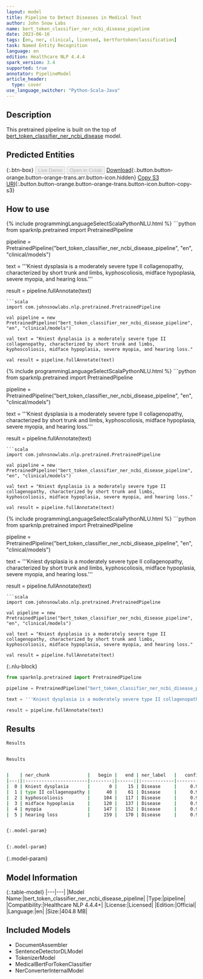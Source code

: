 ```yaml
---
layout: model
title: Pipeline to Detect Diseases in Medical Text
author: John Snow Labs
name: bert_token_classifier_ner_ncbi_disease_pipeline
date: 2023-06-16
tags: [en, ner, clinical, licensed, bertfortokenclassification]
task: Named Entity Recognition
language: en
edition: Healthcare NLP 4.4.4
spark_version: 3.4
supported: true
annotator: PipelineModel
article_header:
  type: cover
use_language_switcher: "Python-Scala-Java"
---
```


## Description

This pretrained pipeline is built on the top of [bert_token_classifier_ner_ncbi_disease](https://nlp.johnsnowlabs.com/2022/07/25/bert_token_classifier_ner_ncbi_disease_en_3_0.html) model.

## Predicted Entities



{:.btn-box}
<button class="button button-orange" disabled>Live Demo</button>
<button class="button button-orange" disabled>Open in Colab</button>
[Download](https://s3.amazonaws.com/auxdata.johnsnowlabs.com/clinical/models/bert_token_classifier_ner_ncbi_disease_pipeline_en_4.4.4_3.4_1686941951397.zip){:.button.button-orange.button-orange-trans.arr.button-icon.hidden}
[Copy S3 URI](s3://auxdata.johnsnowlabs.com/clinical/models/bert_token_classifier_ner_ncbi_disease_pipeline_en_4.4.4_3.4_1686941951397.zip){:.button.button-orange.button-orange-trans.button-icon.button-copy-s3}

## How to use

<div class="tabs-box" markdown="1">
{% include programmingLanguageSelectScalaPythonNLU.html %}
```python
from sparknlp.pretrained import PretrainedPipeline

pipeline = PretrainedPipeline("bert_token_classifier_ner_ncbi_disease_pipeline", "en", "clinical/models")

text = '''Kniest dysplasia is a moderately severe type II collagenopathy, characterized by short trunk and limbs, kyphoscoliosis, midface hypoplasia, severe myopia, and hearing loss.'''

result = pipeline.fullAnnotate(text)
```
```scala
import com.johnsnowlabs.nlp.pretrained.PretrainedPipeline

val pipeline = new PretrainedPipeline("bert_token_classifier_ner_ncbi_disease_pipeline", "en", "clinical/models")

val text = "Kniest dysplasia is a moderately severe type II collagenopathy, characterized by short trunk and limbs, kyphoscoliosis, midface hypoplasia, severe myopia, and hearing loss."

val result = pipeline.fullAnnotate(text)
```
</div>

<div class="tabs-box" markdown="1">
{% include programmingLanguageSelectScalaPythonNLU.html %}
```python
from sparknlp.pretrained import PretrainedPipeline

pipeline = PretrainedPipeline("bert_token_classifier_ner_ncbi_disease_pipeline", "en", "clinical/models")

text = '''Kniest dysplasia is a moderately severe type II collagenopathy, characterized by short trunk and limbs, kyphoscoliosis, midface hypoplasia, severe myopia, and hearing loss.'''

result = pipeline.fullAnnotate(text)
```
```scala
import com.johnsnowlabs.nlp.pretrained.PretrainedPipeline

val pipeline = new PretrainedPipeline("bert_token_classifier_ner_ncbi_disease_pipeline", "en", "clinical/models")

val text = "Kniest dysplasia is a moderately severe type II collagenopathy, characterized by short trunk and limbs, kyphoscoliosis, midface hypoplasia, severe myopia, and hearing loss."

val result = pipeline.fullAnnotate(text)
```
</div>

<div class="tabs-box" markdown="1">
{% include programmingLanguageSelectScalaPythonNLU.html %}
```python
from sparknlp.pretrained import PretrainedPipeline

pipeline = PretrainedPipeline("bert_token_classifier_ner_ncbi_disease_pipeline", "en", "clinical/models")

text = '''Kniest dysplasia is a moderately severe type II collagenopathy, characterized by short trunk and limbs, kyphoscoliosis, midface hypoplasia, severe myopia, and hearing loss.'''

result = pipeline.fullAnnotate(text)
```
```scala
import com.johnsnowlabs.nlp.pretrained.PretrainedPipeline

val pipeline = new PretrainedPipeline("bert_token_classifier_ner_ncbi_disease_pipeline", "en", "clinical/models")

val text = "Kniest dysplasia is a moderately severe type II collagenopathy, characterized by short trunk and limbs, kyphoscoliosis, midface hypoplasia, severe myopia, and hearing loss."

val result = pipeline.fullAnnotate(text)
```

{:.nlu-block}
```python
from sparknlp.pretrained import PretrainedPipeline

pipeline = PretrainedPipeline("bert_token_classifier_ner_ncbi_disease_pipeline", "en", "clinical/models")

text = '''Kniest dysplasia is a moderately severe type II collagenopathy, characterized by short trunk and limbs, kyphoscoliosis, midface hypoplasia, severe myopia, and hearing loss.'''

result = pipeline.fullAnnotate(text)
```
</div>

## Results

```bash
Results


Results


|    | ner_chunk              |   begin |   end | ner_label   |   confidence |
|---:|:-----------------------|--------:|------:|:------------|-------------:|
|  0 | Kniest dysplasia       |       0 |    15 | Disease     |     0.999886 |
|  1 | type II collagenopathy |      40 |    61 | Disease     |     0.999934 |
|  2 | kyphoscoliosis         |     104 |   117 | Disease     |     0.99994  |
|  3 | midface hypoplasia     |     120 |   137 | Disease     |     0.999911 |
|  4 | myopia                 |     147 |   152 | Disease     |     0.999894 |
|  5 | hearing loss           |     159 |   170 | Disease     |     0.999351 |


{:.model-param}


{:.model-param}
```

{:.model-param}
## Model Information

{:.table-model}
|---|---|
|Model Name:|bert_token_classifier_ner_ncbi_disease_pipeline|
|Type:|pipeline|
|Compatibility:|Healthcare NLP 4.4.4+|
|License:|Licensed|
|Edition:|Official|
|Language:|en|
|Size:|404.8 MB|

## Included Models

- DocumentAssembler
- SentenceDetectorDLModel
- TokenizerModel
- MedicalBertForTokenClassifier
- NerConverterInternalModel